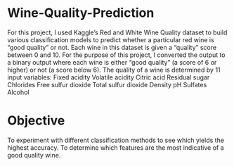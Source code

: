 # Wine-Quality-Prediction
For this project, I used Kaggle’s Red and White Wine Quality dataset to build various classification models to predict whether a particular red wine is “good quality” or not. Each wine in this dataset is given a “quality” score between 0 and 10. For the purpose of this project, I converted the output to a binary output where each wine is either “good quality” (a score of 6 or higher) or not (a score below 6). The quality of a wine is determined by 11 input variables:
  Fixed acidity
  Volatile acidity
  Citric acid
  Residual sugar
  Chlorides
  Free sulfur dioxide
  Total sulfur dioxide
  Density
  pH
  Sulfates
  Alcohol

  # Objective
  To experiment with different classification methods to see which yields the highest accuracy. To determine which features are the most 
  indicative of a good quality wine.
